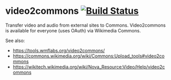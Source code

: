 # video2commons [![Build Status](https://travis-ci.org/Toollabs/video2commons.svg?branch=master)](https://travis-ci.org/Toollabs/video2commons)

Transfer video and audio from external sites to Commons. Video2commons is available for everyone (uses OAuth) via Wikimedia Commons.

See also:
* https://tools.wmflabs.org/video2commons/
* https://commons.wikimedia.org/wiki/Commons:Upload_tools#video2commons
* https://wikitech.wikimedia.org/wiki/Nova_Resource:Video/Help/video2commons
